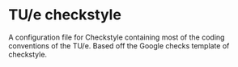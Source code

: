 # TU/e checkstyle
A configuration file for Checkstyle containing most of the coding conventions of the TU/e. Based off the Google checks template of checkstyle.
